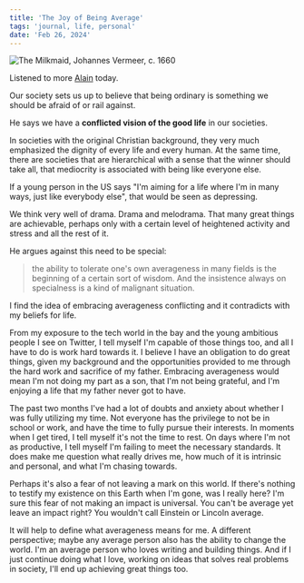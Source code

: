 ```yaml
---
title: 'The Joy of Being Average'
tags: 'journal, life, personal'
date: 'Feb 26, 2024'
---
```


![The Milkmaid, Johannes Vermeer, c. 1660](/images/milkmaid.jpeg)

Listened to more [Alain](https://www.youtube.com/watch?v=FMnkCoSN3t0) today.

Our society sets us up to believe that being ordinary is something we should be afraid of or rail against.

He says we have a **conflicted vision of the good life** in our societies.

In societies with the original Christian background, they very much emphasized the dignity of every life and every human. At the same time, there are societies that are hierarchical with a sense that the winner should take all, that mediocrity is associated with being like everyone else.

If a young person in the US says "I'm aiming for a life where I'm in many ways, just like everybody else", that would be seen as depressing.

We think very well of drama. Drama and melodrama. That many great things are achievable, perhaps only with a certain level of heightened activity and stress and all the rest of it.

He argues against this need to be special:

> the ability to tolerate one's own averageness in many fields is the beginning of a certain sort of wisdom. And the insistence always on specialness is a kind of malignant situation.

I find the idea of embracing averageness conflicting and it contradicts with my beliefs for life.

From my exposure to the tech world in the bay and the young ambitious people I see on Twitter, I tell myself I'm capable of those things too, and all I have to do is work hard towards it. I believe I have an obligation to do great things, given my background and the opportunities provided to me through the hard work and sacrifice of my father. Embracing averageness would mean I'm not doing my part as a son, that I'm not being grateful, and I'm enjoying a life that my father never got to have.

The past two months I've had a lot of doubts and anxiety about whether I was fully utilizing my time. Not everyone has the privilege to not be in school or work, and have the time to fully pursue their interests. In moments when I get tired, I tell myself it's not the time to rest. On days where I'm not as productive, I tell myself I'm failing to meet the necessary standards. It does make me question what really drives me, how much of it is intrinsic and personal, and what I'm chasing towards.

Perhaps it's also a fear of not leaving a mark on this world. If there's nothing to testify my existence on this Earth when I'm gone, was I really here? I'm sure this fear of not making an impact is universal. You can't be average yet leave an impact right? You wouldn't call Einstein or Lincoln average.

It will help to define what averageness means for me. A different perspective; maybe any average person also has the ability to change the world. I'm an average person who loves writing and building things. And if I just continue doing what I love, working on ideas that solves real problems in society, I'll end up achieving great things too.
